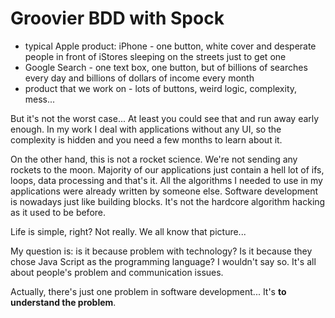 # Groovier BDD with Spock

* typical Apple product: iPhone - one button, white cover and desperate people
 in front of iStores sleeping on the streets just to get one
* Google Search - one text box, one button, but of billions of searches every
 day and billions of dollars of income every month
* product that we work on - lots of buttons, weird logic, complexity, mess...

But it's not the worst case...
At least you could see that and run away early enough.
In my work I deal with applications without any UI, so the complexity is hidden
and you need a few months to learn about it.

On the other hand, this is not a rocket science.
We're not sending any rockets to the moon.
Majority of our applications just contain a hell lot of ifs, loops,
data processing and that's it.
All the algorithms I needed to use in my applications were already written by
someone else.
Software development is nowadays just like building blocks.
It's not the hardcore algorithm hacking as it used to be before.

Life is simple, right? Not really. We all know that picture...

My question is: is it because problem with technology?
Is it because they chose Java Script as the programming language?
I wouldn't say so.
It's all about people's problem and communication issues.

Actually, there's just one problem in software development...
It's **to understand the problem**.
